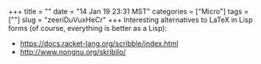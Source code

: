 +++
title = ""
date = "14 Jan 19 23:31 MST"
categories = ["Micro"]
tags = [""]
slug = "zeeriDuVuxHeCr"
+++
Interesting alternatives to LaTeX in Lisp forms (of course, everything is better as a Lisp):
- https://docs.racket-lang.org/scribble/index.html
- http://www.nongnu.org/skribilo/
